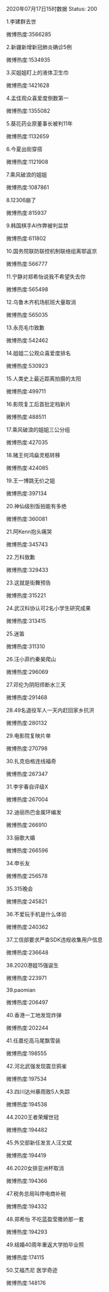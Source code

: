 2020年07月17日15时数据
Status: 200

1.李建群去世

微博热度:3566285

2.新疆新增新冠肺炎确诊5例

微博热度:1534935

3.买姐姐盯上的液体卫生巾

微博热度:1421628

4.孟佳观众喜爱度倒数第一

微博热度:1355082

5.葵花药业原董事长被判11年

微博热度:1132659

6.今夏出街穿搭

微博热度:1121908

7.乘风破浪的姐姐

微博热度:1087861

8.12306崩了

微博热度:815937

9.韩国棋手AI作弊被判监禁

微博热度:611802

10.国务院联防联控机制联络组离鄂返京

微博热度:566777

11.宁静对郑希怡说我不希望失去你

微博热度:565498

12.乌鲁木齐机场航班大量取消

微博热度:565035

13.永亮毛巾致歉

微博热度:542462

14.姐姐二公观众喜爱度排名

微博热度:530923

15.人类史上最近距离拍摄的太阳

微博热度:499711

16.影院复工后首批定档新片

微博热度:488511

17.乘风破浪的姐姐三公分组

微博热度:427035

18.赌王何鸿燊灵柩转移

微博热度:424085

19.王一博跳无价之姐

微博热度:397134

20.神仙级别饭拍能有多绝

微博热度:360081

21.阿Kenn抱头痛哭

微博热度:345743

22.万科致歉

微博热度:329433

23.这就是街舞预告

微博热度:315221

24.武汉科协认可2名小学生研究成果

微博热度:313415

25.迷笛

微博热度:311310

26.汪小菲约秦昊爬山

微博热度:296069

27.邓伦为阴阳师断水三天

微博热度:291468

28.49名退役军人一天内赶回家乡抗洪

微博热度:280132

29.电影院复映片单

微博热度:270798

30.扎克伯格连线福奇

微博热度:267347

31.李宇春自评级X

微博热度:267004

32.迪丽热巴金属环编发

微博热度:266910

33.骊歌大婚

微博热度:266596

34.申长友

微博热度:256578

35.315晚会

微博热度:245821

36.不爱玩手机是什么体验

微博热度:240362

37.工信部要求严查SDK违规收集用户信息

微博热度:236648

38.2020港姐15强诞生

微博热度:223971

39.paomian

微博热度:206497

40.香港一工地发现炸弹

微博热度:202244

41.任嘉伦高马尾飘雪装

微博热度:198555

42.河北武强发现震旦鸦雀

微博热度:197534

43.四川达州暴雨致5人失踪

微博热度:194538

44.2020王者荣耀世冠

微博热度:194482

45.外交部新任发言人汪文斌

微博热度:194419

46.2020女排亚洲杯取消

微博热度:194366

47.税务总局叫停电商补税

微博热度:194332

48.郑希怡 不吃蓝盈莹撒娇那一套

微博热度:194293

49.结婚40周年重返大学拍毕业照

微博热度:174115

50.艾福杰尼 医学奇迹

微博热度:148176

